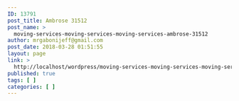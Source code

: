 ```yaml
---
ID: 13791
post_title: Ambrose 31512
post_name: >
  moving-services-moving-services-moving-services-ambrose-31512
author: mrgabonijeff@gmail.com
post_date: 2018-03-28 01:51:55
layout: page
link: >
  http://localhost/wordpress/moving-services-moving-services-moving-services-ambrose-31512/
published: true
tags: [ ]
categories: [ ]
---
```


